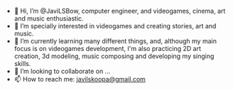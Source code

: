 - 👋 Hi, I’m @JaviLSBow, computer engineer, and videogames, cinema, art and music enthusiastic.
- 👀 I’m specially interested in videogames and creating stories, art and music.
- 🌱 I’m currently learning many different things, and, although my main focus is on videogames development, I'm also practicing 2D art creation, 3d modeling, music composing and developing my singing skills.
- 💞️ I’m looking to collaborate on ...
- 📫 How to reach me: javilskoopa@gmail.com

<!---
JaviLSBow/JaviLSBow is a ✨ special ✨ repository because its `README.md` (this file) appears on your GitHub profile.
You can click the Preview link to take a look at your changes.
--->
